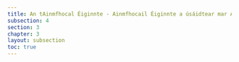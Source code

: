 ```yaml
---
title: An tAinmfhocal Éiginnte - Ainmfhocail Éiginnte a úsáidtear mar Ainmneacha Briathartha
subsection: 4
section: 3
chapter: 3
layout: subsection
toc: true
---
```

